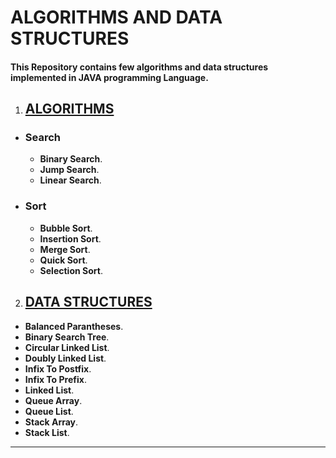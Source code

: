 # ALGORITHMS AND DATA STRUCTURES

#### This Repository contains few algorithms and data structures implemented in JAVA programming Language.


1. ## [ALGORITHMS](https://github.com/Nish-mitha/Java/tree/master/Algorithm)
  + ### Search
    + **Binary Search**.
    + **Jump Search**.
    + **Linear Search**.
  + ### Sort
    + **Bubble Sort**.
    + **Insertion Sort**.
    + **Merge Sort**.
    + **Quick Sort**.
    + **Selection Sort**.



2. ## [DATA STRUCTURES](https://github.com/Nish-mitha/Java/tree/master/Datastructures)
  + **Balanced Parantheses**.
  + **Binary Search Tree**.
  + **Circular Linked List**.
  + **Doubly Linked List**.
  + **Infix To Postfix**.
  + **Infix To Prefix**.
  + **Linked List**.
  + **Queue Array**.
  + **Queue List**.
  + **Stack Array**.
  + **Stack List**.
 
 ---
  
